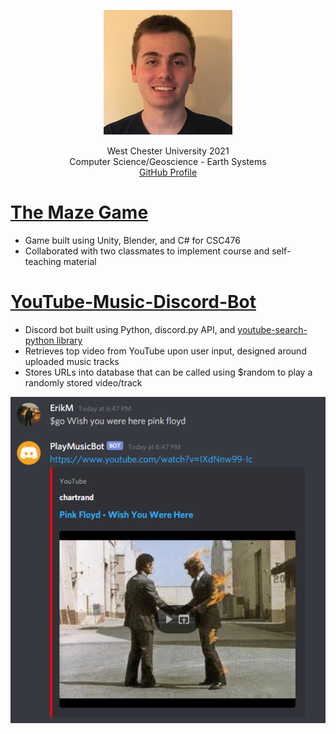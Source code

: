
<p align="center">
  <img width="206" height="200" src="/Images/ErikMichael.PNG">
</p>

<div align="center">West Chester University 2021</div>
<div align="center">Computer Science/Geoscience - Earth Systems</div>
<div align="center">    
  <a href="https://github.com/ErikM14">GitHub Profile</a>
</div>



# [The Maze Game](https://play.unity.com/mg/other/the-maze-game)
* Game built using Unity, Blender, and C# for CSC476
* Collaborated with two classmates to implement course and self-teaching material





# [YouTube-Music-Discord-Bot](https://github.com/ErikM14/Music-Discord-Bot)
* Discord bot built using Python, discord.py API, and [youtube-search-python library](https://github.com/alexmercerind/youtube-search-python)
* Retrieves top video from YouTube upon user input, designed around uploaded music tracks
* Stores URLs into database that can be called using $random to play a randomly stored video/track

![](/Images/DiscordBotSearch.PNG)

